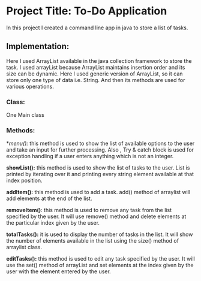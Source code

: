 # **Project Title:**  To-Do Application

In this project I created a command line app in java to store a list of tasks. 

## **Implementation:**
Here I used ArrayList available in the java collection framework to store the task. I used arrayList because ArrayList maintains insertion order and its size can be dynamic. Here I used generic version of ArrayList, so it can store only one type of data i.e. String.  And then its  methods are used for various operations. 


### **Class:**

One Main class

### **Methods:**

**menu():* this method is used to show the list of available options to the user and take an input for further processing. Also , Try & catch block is used for exception handling if a user enters anything which is not an integer. 

**showList():** this method is used to show the list of tasks to the user. List is printed by iterating over it and printing every string element available at that index position.

**addItem():** this method is used to add a task. add() method of arraylist will add elements at the end of the list.

**removeItem()**: this method is used to remove any task from the list specified by the user. It will use remove() method and delete elements at the particular index given by the user. 

**totalTasks():** it is used to display the number of tasks in the list. It will show the number of elements available in the list using the size() method of arraylist class.

**editTasks():** this method is used to edit any task specified by the user. It will use the set() method of arrayList and set elements at the index given by the user with the element entered by the user. 
